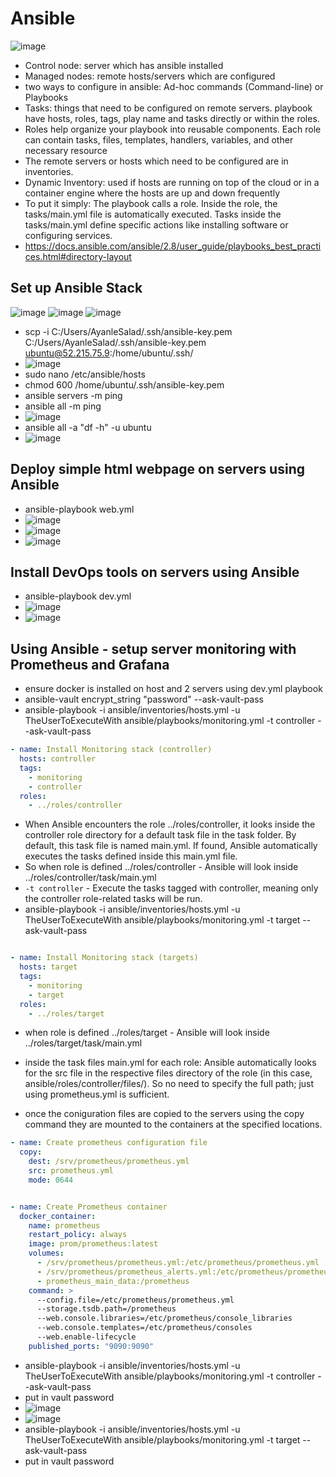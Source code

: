 # Ansible

![image](https://github.com/user-attachments/assets/c7b133ea-5d25-4c39-927d-1911da8bcc9d)


- Control node: server which has ansible installed 
- Managed nodes: remote hosts/servers which are configured 
- two ways to configure in ansible: Ad-hoc commands (Command-line) or Playbooks
- Tasks: things  that need to be configured on remote servers. playbook have hosts, roles, tags,  play name and tasks directly or within the roles.
- Roles help organize your playbook into reusable components. Each role can contain tasks, files, templates, handlers, variables, and other necessary resource
- The remote servers or hosts which need to be configured are in inventories. 
- Dynamic Inventory: used if hosts are running on top of the cloud or in a container engine where the hosts are up and down frequently
- To put it simply: The playbook calls a role. Inside the role, the tasks/main.yml file is automatically executed. Tasks inside the tasks/main.yml define specific actions like installing software or configuring services.
- https://docs.ansible.com/ansible/2.8/user_guide/playbooks_best_practices.html#directory-layout

## Set up Ansible Stack
![image](https://github.com/user-attachments/assets/e39a904b-1532-4155-b2f1-12de277277a4)
![image](https://github.com/user-attachments/assets/55caa534-facc-45f5-84b5-72344c77e188)
![image](https://github.com/user-attachments/assets/4f62bd5d-cff7-44c9-9727-99688e8239ff)


- scp -i C:/Users/AyanleSalad/.ssh/ansible-key.pem C:/Users/AyanleSalad/.ssh/ansible-key.pem ubuntu@52.215.75.9:/home/ubuntu/.ssh/
- ![image](https://github.com/user-attachments/assets/fb8174ae-4332-4960-bcf7-44409af8381b)
- sudo nano /etc/ansible/hosts
- chmod 600 /home/ubuntu/.ssh/ansible-key.pem
- ansible servers -m ping
- ansible all -m ping
- ![image](https://github.com/user-attachments/assets/fa16ef1d-1738-4a69-8fda-96b047387aa0)
- ansible all -a "df -h" -u ubuntu
- ![image](https://github.com/user-attachments/assets/70132bd4-c90c-4dd1-b988-62eec96f7ba5)

## Deploy simple html webpage on servers using Ansible
- ansible-playbook web.yml
- ![image](https://github.com/user-attachments/assets/0be0e1d1-aaad-4818-80e7-390ba45bc088)
- ![image](https://github.com/user-attachments/assets/6e202823-e4c7-40f4-aa9a-612789b0411f)
- ![image](https://github.com/user-attachments/assets/71014198-cd95-45ce-add6-e9be6b51d625)

## Install DevOps tools on servers using Ansible
- ansible-playbook dev.yml
- ![image](https://github.com/user-attachments/assets/a4f6b8b3-8400-489d-b290-ee934a481975)
- ![image](https://github.com/user-attachments/assets/38476608-3d28-48a2-b0c9-a99ed9cbe06b)

## Using Ansible - setup server monitoring with Prometheus and Grafana 

- ensure docker is installed on host and 2 servers using dev.yml playbook
- ansible-vault encrypt_string "password" --ask-vault-pass
- ansible-playbook -i ansible/inventories/hosts.yml -u TheUserToExecuteWith ansible/playbooks/monitoring.yml -t controller --ask-vault-pass

```.yaml
- name: Install Monitoring stack (controller)
  hosts: controller
  tags:
    - monitoring
    - controller
  roles:
    - ../roles/controller
````
- When Ansible encounters the role ../roles/controller, it looks inside the controller role directory for a default task file in the task folder. By default, this task file is named main.yml. If found, Ansible automatically executes the tasks defined inside this main.yml file.
- So when role is defined ../roles/controller - Ansible will look inside ../roles/controller/task/main.yml
- `-t controller` - Execute the tasks tagged with controller, meaning only the controller role-related tasks will be run.
- ansible-playbook -i ansible/inventories/hosts.yml -u TheUserToExecuteWith ansible/playbooks/monitoring.yml -t target --ask-vault-pass

```.yaml

- name: Install Monitoring stack (targets)
  hosts: target
  tags:
    - monitoring
    - target
  roles:
    - ../roles/target

```

- when role is defined ../roles/target - Ansible will look inside ../roles/target/task/main.yml

- inside the task files main.yml for each role: Ansible automatically looks for the src file in the respective files directory of the role (in this case, ansible/roles/controller/files/). So no need to specify the full path; just using prometheus.yml is sufficient.
- once the coniguration files are copied to the servers using the copy command they are mounted to the containers at the specified locations.

```.yaml
- name: Create prometheus configuration file
  copy:
    dest: /srv/prometheus/prometheus.yml
    src: prometheus.yml  
    mode: 0644


- name: Create Prometheus container
  docker_container:
    name: prometheus
    restart_policy: always
    image: prom/prometheus:latest
    volumes:
      - /srv/prometheus/prometheus.yml:/etc/prometheus/prometheus.yml
      - /srv/prometheus/prometheus_alerts.yml:/etc/prometheus/prometheus_alerts.yml
      - prometheus_main_data:/prometheus
    command: >
      --config.file=/etc/prometheus/prometheus.yml
      --storage.tsdb.path=/prometheus
      --web.console.libraries=/etc/prometheus/console_libraries
      --web.console.templates=/etc/prometheus/consoles
      --web.enable-lifecycle
    published_ports: "9090:9090"

```


- ansible-playbook -i ansible/inventories/hosts.yml -u TheUserToExecuteWith ansible/playbooks/monitoring.yml -t controller --ask-vault-pass
- put in vault password
- ![image](https://github.com/user-attachments/assets/bc5ab273-8f3f-4300-8823-d8cfd7dfa253)
- ![image](https://github.com/user-attachments/assets/a01b332d-e29e-4971-9ab5-94b90e96d75f)
- ansible-playbook -i ansible/inventories/hosts.yml -u TheUserToExecuteWith ansible/playbooks/monitoring.yml -t target --ask-vault-pass
- put in vault password








